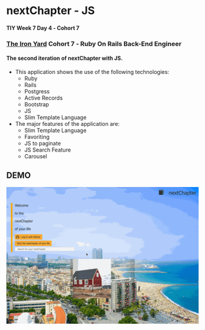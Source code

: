 # nextChapter - JS

#### TIY Week 7 Day 4 &dash; Cohort 7

### **[The Iron Yard](http://theironyard.com)** Cohort 7 &dash; Ruby On Rails Back-End Engineer

#### The second iteration of nextChapter with JS.


- This application shows the use of the following technologies:
  - Ruby
  - Rails
  - Postgress
  - Active Records
  - Bootstrap
  - JS
  - Slim Template Language
- The major features of the application are:
  - Slim Template Language
  - Favoriting
  - JS to paginate
  - JS Search Feature
  - Carousel

## DEMO
![](https://raw.githubusercontent.com/brunz36/nextchapter_ajax/master/app/assets/images/nextchapter-ajax.gif)
